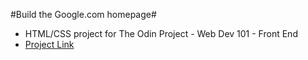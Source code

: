 #Build the Google.com homepage#
+ HTML/CSS project for The Odin Project - Web Dev 101 - Front End
+ [Project Link](http://www.theodinproject.com/web-development-101/html-css)
